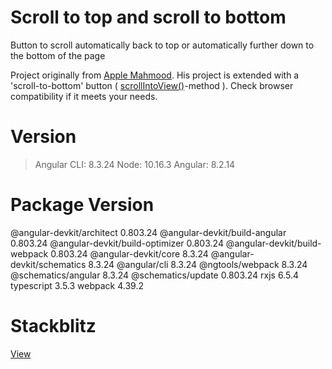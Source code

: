 # Scroll to top and scroll to bottom
 Button to scroll automatically back to top or automatically further down to the bottom of the page

Project originally from <a href="https://medium.com/p/99ddeebb8c3a/responses/show">Apple Mahmood</a>. His project is 
extended with a 'scroll-to-bottom' button ( <a href="https://developer.mozilla.org/en-US/docs/Web/API/Element/scrollIntoView">scrollIntoView()</a>-method ). 
Check browser compatibility if it meets your needs.

# Version
> Angular CLI: 8.3.24
> Node: 10.16.3
> Angular: 8.2.14

# Package                         Version
@angular-devkit/architect         0.803.24
@angular-devkit/build-angular     0.803.24
@angular-devkit/build-optimizer   0.803.24
@angular-devkit/build-webpack     0.803.24
@angular-devkit/core              8.3.24
@angular-devkit/schematics        8.3.24
@angular/cli                      8.3.24
@ngtools/webpack                  8.3.24
@schematics/angular               8.3.24
@schematics/update                0.803.24
rxjs                              6.5.4
typescript                        3.5.3
webpack                           4.39.2


# Stackblitz
<a href="https://stackblitz.com/github/kwhjvdkamp/ScrollToTopAndScrollToBottom">View</a>
